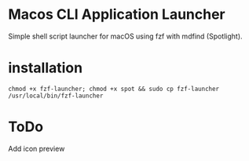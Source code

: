 # Macos CLI Application Launcher
Simple shell script launcher for macOS using fzf with mdfind (Spotlight).

# installation
```
chmod +x fzf-launcher; chmod +x spot && sudo cp fzf-launcher /usr/local/bin/fzf-launcher
```

# ToDo
Add icon preview
